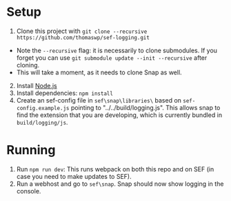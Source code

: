 
# Setup

1. Clone this project with `git clone --recursive https://github.com/thomaswp/sef-logging.git`
  * Note the `--recursive` flag: it is necessarily to clone submodules. If you forget you can use `git submodule update --init --recursive` after cloning.
  * This will take a moment, as it needs to clone Snap as well.
2. Install [Node.js](https://nodejs.org/en/download/)
3. Install dependencies: `npm install`
4. Create an sef-config file in `sef\snap\libraries\` based on `sef-config.example.js` pointing to "../../build/logging.js". This allows snap to find the extension that you are developing, which is currently bundled in `build/logging/js`.

# Running

1. Run `npm run dev`: This runs webpack on both this repo and on SEF (in case you need to make updates to SEF).
2. Run a webhost and go to `sef\snap`. Snap should now show logging in the console.

